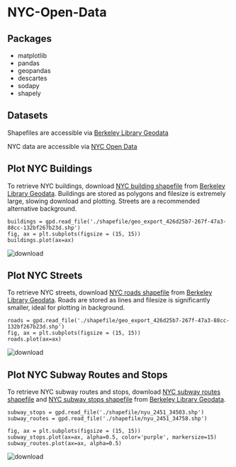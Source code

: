 # NYC-Open-Data

## Packages
* matplotlib
* pandas
* geopandas
* descartes
* sodapy
* shapely


## Datasets
Shapefiles are accessible via [Berkeley Library Geodata](https://geodata.lib.berkeley.edu/)

NYC data are accessible via [NYC Open Data](https://opendata.cityofnewyork.us/data/)

## Plot NYC Buildings
To retrieve NYC buildings, download [NYC building shapefile](https://dev.socrata.com/foundry/data.cityofnewyork.us/e42i-6hpb) from [Berkeley Library Geodata](https://geodata.lib.berkeley.edu/). Buildings are stored as polygons and filesize is extremely large, slowing download and plotting. Streets are a recommended alternative background.
```
buildings = gpd.read_file('./shapefile/geo_export_426d25b7-267f-47a3-88cc-132bf267b23d.shp')
fig, ax = plt.subplots(figsize = (15, 15))
buildings.plot(ax=ax)
```
![download](https://user-images.githubusercontent.com/79494397/207496710-7d4402a9-b10b-4e64-af7f-beab311a19b0.png)

## Plot NYC Streets
To retrieve NYC streets, download [NYC roads shapefile](https://geodata.lib.berkeley.edu/catalog/nyu-2451-34499) from [Berkeley Library Geodata](https://geodata.lib.berkeley.edu/).  Roads are stored as lines and filesize is significantly smaller, ideal for plotting in background.
```
roads = gpd.read_file('./shapefile/geo_export_426d25b7-267f-47a3-88cc-132bf267b23d.shp')
fig, ax = plt.subplots(figsize = (15, 15))
roads.plot(ax=ax)
```
![download](https://user-images.githubusercontent.com/79494397/207496905-ccb6f122-4b0a-4d4f-b4ee-f6f3dd36910c.png)

## Plot NYC Subway Routes and Stops
To retrieve NYC subway routes and stops, download [NYC subway routes shapefile](https://geodata.lib.berkeley.edu/catalog/nyu-2451-34758) and [NYC subway stops shapefile](https://geodata.lib.berkeley.edu/catalog/nyu-2451-34503) from [Berkeley Library Geodata](https://geodata.lib.berkeley.edu/).
```
subway_stops = gpd.read_file('./shapefile/nyu_2451_34503.shp')
subway_routes = gpd.read_file('./shapefile/nyu_2451_34758.shp')

fig, ax = plt.subplots(figsize = (15, 15))
subway_stops.plot(ax=ax, alpha=0.5, color='purple', markersize=15)
subway_routes.plot(ax=ax, alpha=0.5)
```
![download](https://user-images.githubusercontent.com/79494397/207500145-584569cf-8230-4c48-a0d8-a2bdcf762846.png)

